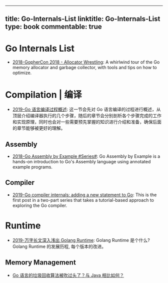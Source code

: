 
---
title: Go-Internals-List
linktitle: Go-Internals-List
type: book
commentable: true
---

# Go Internals List

- [2018-GopherCon 2018 - Allocator Wrestling](https://about.sourcegraph.com/go/gophercon-2018-allocator-wrestling/): A whirlwind tour of the Go memory allocator and garbage collector, with tools and tips on how to optimize.

# Compilation | 编译

- [2019-Go 语言编译过程概述](https://draveness.me/golang-compile-intro): 这一节会先对 Go 语言编译的过程进行概述，从顶层介绍编译器执行的几个步骤，随后的章节会分别剖析各个步骤完成的工作和实现原理，同时也会对一些需要预先掌握的知识进行介绍和准备，确保后面的章节能够被更好的理解。

## Assembly

- [2018-Go Assembly by Example #Series#](http://davidwong.fr/goasm/): Go Assembly by Example is a hands-on introduction to Go's Assembly language using annotated example programs.

## Compiler

- [2019-Go compiler internals: adding a new statement to Go](https://eli.thegreenplace.net/2019/go-compiler-internals-adding-a-new-statement-to-go-part-1/): This is the first post in a two-part series that takes a tutorial-based approach to exploring the Go compiler. 

# Runtime

- [2019-万字长文深入浅出 Golang Runtime](https://zhuanlan.zhihu.com/p/95056679): Golang Runtime 是个什么? Golang Runtime 的发展历程, 每个版本的改进。

## Memory Management

- [Go 语言的垃圾回收算法被吹过头了？与 Java 相比如何？](http://mp.weixin.qq.com/s/9Uj1E3VO7Cd-6G_xZS_zoQ)

    